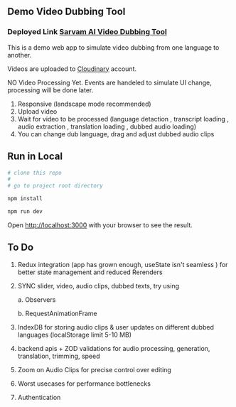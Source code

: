 ## Demo Video Dubbing Tool

### Deployed Link [Sarvam AI Video Dubbing Tool](https://video-dub-sarvam-ai.vercel.app/)

This is a demo web app to simulate video dubbing from one language to another.

Videos are uploaded to [Cloudinary](https://console.cloudinary.com/) account.

NO Video Processing Yet. Events are handeled to simulate UI change, processing will be done later.

1. Responsive (landscape mode recommended)
2. Upload video
3. Wait for video to be processed (language detaction , transcript loading , audio extraction , translation loading , dubbed audio loading)
4. You can change dub language, drag and adjust dubbed audio clips

## Run in Local

```bash
# clone this repo
#
# go to project root directory

npm install

npm run dev
```

Open [http://localhost:3000](http://localhost:3000) with your browser to see the result.

## To Do

1. Redux integration (app has grown enough, useState isn't seamless ) for better state management and reduced Rerenders
2. SYNC slider, video, audio clips, dubbed texts, try using

   a. Observers

   b. RequestAnimationFrame

3. IndexDB for storing audio clips & user updates on different dubbed languages (localStorage limit 5-10 MB)
4. backend apis + ZOD validations for audio processing, generation, translation, trimming, speed
5. Zoom on Audio Clips for precise control over editing
6. Worst usecases for performance bottlenecks
7. Authentication
